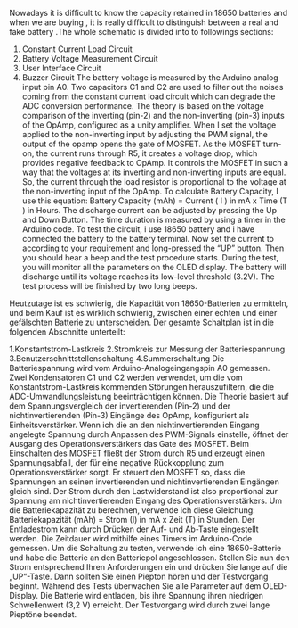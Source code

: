 Nowadays it is difficult to know the capacity retained in 18650 batteries and when we are buying , it is really difficult to distinguish between a real and fake battery .The whole schematic is divided into to followings sections:
1. Constant Current Load Circuit
2. Battery Voltage Measurement Circuit
3. User Interface Circuit
4. Buzzer Circuit
The battery voltage is measured by the Arduino analog input pin A0. Two capacitors C1 and C2 are used to filter out the noises coming from the constant current load circuit which can degrade the ADC conversion performance.
The theory is based on the voltage comparison of the inverting (pin-2) and the non-inverting (pin-3) inputs of the OpAmp, configured as a unity amplifier. When I set the voltage applied to the non-inverting input by adjusting the PWM signal, the output of the opamp opens the gate of MOSFET. As the MOSFET turn-on, the current runs through R5, it creates a voltage drop, which provides negative feedback to OpAmp. It controls the MOSFET in such a way that the voltages at its inverting and non-inverting inputs are equal. So, the current through the load resistor is proportional to the voltage at the non-inverting input of the OpAmp. To calculate Battery Capacity, I use this equation: Battery Capacity (mAh) = Current ( I ) in mA x Time (T ) in Hours. The discharge current can be adjusted by pressing the Up and Down Button. The time duration is measured by using a timer in the Arduino code.
To test the circuit, i use  18650 battery and i have connected the battery to the battery terminal. Now set the current to according to your requirement and long-pressed the “UP” button. Then you should hear a beep and the test procedure starts. During the test, you will monitor all the parameters on the OLED display. The battery will discharge until its voltage reaches its low-level threshold (3.2V). The test process will be finished by two long beeps.

Heutzutage ist es schwierig, die Kapazität von 18650-Batterien zu ermitteln, und beim Kauf ist es wirklich schwierig, zwischen einer echten und einer gefälschten Batterie zu unterscheiden. Der gesamte Schaltplan ist in die folgenden Abschnitte unterteilt:

1.Konstantstrom-Lastkreis
2.Stromkreis zur Messung der Batteriespannung
3.Benutzerschnittstellenschaltung
4.Summerschaltung Die Batteriespannung wird vom Arduino-Analogeingangspin A0 gemessen. Zwei Kondensatoren C1 und C2 werden verwendet, um die vom Konstantstrom-Lastkreis kommenden Störungen herauszufiltern, die die ADC-Umwandlungsleistung beeinträchtigen können. Die Theorie basiert auf dem Spannungsvergleich der invertierenden (Pin-2) und der nichtinvertierenden (Pin-3) Eingänge des OpAmp, konfiguriert als Einheitsverstärker. Wenn ich die an den nichtinvertierenden Eingang angelegte Spannung durch Anpassen des PWM-Signals einstelle, öffnet der Ausgang des Operationsverstärkers das Gate des MOSFET. Beim Einschalten des MOSFET fließt der Strom durch R5 und erzeugt einen Spannungsabfall, der für eine negative Rückkopplung zum Operationsverstärker sorgt. Er steuert den MOSFET so, dass die Spannungen an seinen invertierenden und nichtinvertierenden Eingängen gleich sind. Der Strom durch den Lastwiderstand ist also proportional zur Spannung am nichtinvertierenden Eingang des Operationsverstärkers. Um die Batteriekapazität zu berechnen, verwende ich diese Gleichung: Batteriekapazität (mAh) = Strom (I) in mA x Zeit (T) in Stunden. Der Entladestrom kann durch Drücken der Auf- und Ab-Taste eingestellt werden. Die Zeitdauer wird mithilfe eines Timers im Arduino-Code gemessen. Um die Schaltung zu testen, verwende ich eine 18650-Batterie und habe die Batterie an den Batteriepol angeschlossen. Stellen Sie nun den Strom entsprechend Ihren Anforderungen ein und drücken Sie lange auf die „UP“-Taste. Dann sollten Sie einen Piepton hören und der Testvorgang beginnt. Während des Tests überwachen Sie alle Parameter auf dem OLED-Display. Die Batterie wird entladen, bis ihre Spannung ihren niedrigen Schwellenwert (3,2 V) erreicht. Der Testvorgang wird durch zwei lange Pieptöne beendet.
